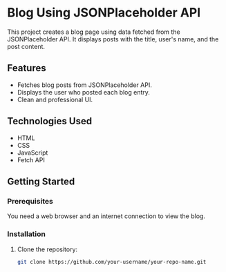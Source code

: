 # Blog Using JSONPlaceholder API

This project creates a blog page using data fetched from the JSONPlaceholder API. It displays posts with the title, user's name, and the post content.

## Features

- Fetches blog posts from JSONPlaceholder API.
- Displays the user who posted each blog entry.
- Clean and professional UI.

## Technologies Used

- HTML
- CSS
- JavaScript
- Fetch API

## Getting Started

### Prerequisites

You need a web browser and an internet connection to view the blog.

### Installation

1. Clone the repository:
   ```bash
   git clone https://github.com/your-username/your-repo-name.git
